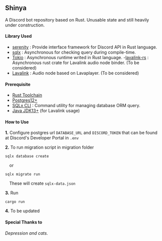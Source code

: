 ## Shinya
A Discord bot repository based on Rust. Unusable state and still heavily under construction.

#### Library Used
- [serenity](https://github.com/serenity-rs/serenity) : Provide interface framework for Discord API in Rust language.
- [sqlx](https://github.com/ant32/sqlx) : Asynchronous for checking query during compile-time.
- [Tokio](https://github.com/tokio-rs/tokio) : Asynchronous runtime writed in Rust language.
-[lavalink-rs](https://gitlab.com/nitsuga5124/lavalink-rs/) : Asynchronous rust crate for Lavalink audio node binder. (To be considered)
- [Lavalink](https://github.com/Frederikam/Lavalink) : Audio node based on Lavaplayer. (To be considered)

#### Prerequisite
- [Rust Toolchain](https://www.rust-lang.org/tools/install)
- [Postgres12+](https://www.postgresql.org/download/)
- [SQLx CLI](https://github.com/launchbadge/sqlx/tree/master/sqlx-cli#install) : Command utility for managing database ORM query. 
- [Java JDK13+](https://www.oracle.com/java/technologies/javase-jdk13-downloads.html) (for Lavalink usage)

#### How to Use
**1.** Configure postgres url `DATABASE_URL` and `DISCORD_TOKEN` that can be found at Discord's Developer Portal in `.env`

**2.** To run migration script in migration folder

```
sqlx database create
```
&emsp;or

```
sqlx migrate run
```
&emsp;These will create `sqlx-data.json`

**3.** Run

```
cargo run
```
**4.** To be updated

#### Special Thanks to
_Depression and cats._